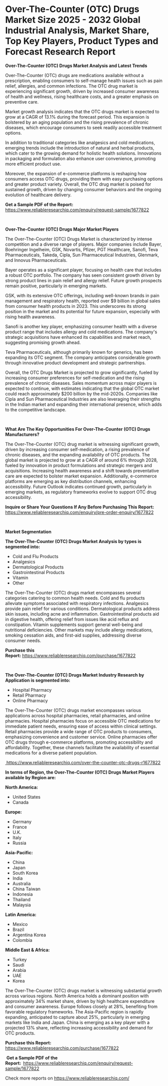 <p><h1>Over-The-Counter (OTC) Drugs Market Size 2025 - 2032 Global Industrial Analysis, Market Share, Top Key Players, Product Types and Forecast Research Report</h1></p><p><strong>Over-The-Counter (OTC) Drugs Market Analysis and Latest Trends</strong></p>
<p><p>Over-The-Counter (OTC) drugs are medications available without a prescription, enabling consumers to self-manage health issues such as pain relief, allergies, and common infections. The OTC drug market is experiencing significant growth, driven by increased consumer awareness of health and wellness, rising healthcare costs, and a greater emphasis on preventive care. </p><p>Market growth analysis indicates that the OTC drugs market is expected to grow at a CAGR of 13.1% during the forecast period. This expansion is bolstered by an aging population and the rising prevalence of chronic diseases, which encourage consumers to seek readily accessible treatment options. </p><p>In addition to traditional categories like analgesics and cold medications, emerging trends include the introduction of natural and herbal products, which cater to the growing demand for holistic health solutions. Innovations in packaging and formulation also enhance user convenience, promoting more efficient product use. </p><p>Moreover, the expansion of e-commerce platforms is reshaping how consumers access OTC drugs, providing them with easy purchasing options and greater product variety. Overall, the OTC drug market is poised for sustained growth, driven by changing consumer behaviors and the ongoing evolution of healthcare delivery.</p></p>
<p><strong>Get a Sample PDF of the Report:&nbsp;</strong> <a href="https://www.reliableresearchiq.com/enquiry/request-sample/1677822?utm_campaign=3453&utm_medium=2&utm_source=Github&utm_content=ia&utm_term=25032025&utm_id=over-the-counter-otc-drugs">https://www.reliableresearchiq.com/enquiry/request-sample/1677822</a></p>
<p>&nbsp;</p>
<p><strong>Over-The-Counter (OTC) Drugs Major Market Players</strong></p>
<p><p>The Over-The-Counter (OTC) Drugs Market is characterized by intense competition and a diverse range of players. Major companies include Bayer, Boehringer Ingelheim, GSK, Novartis, Pfizer, PGT Healthcare, Sanofi, Teva Pharmaceuticals, Takeda, Cipla, Sun Pharmaceutical Industries, Glenmark, and Innovus Pharmaceuticals. </p><p>Bayer operates as a significant player, focusing on health care that includes a robust OTC portfolio. The company has seen consistent growth driven by strong product lines in pain relief and allergy relief. Future growth prospects remain positive, particularly in emerging markets. </p><p>GSK, with its extensive OTC offerings, including well-known brands in pain management and respiratory health, reported over $9 billion in global sales from consumer health products in 2023. This underscores its strong position in the market and its potential for future expansion, especially with rising health awareness.</p><p>Sanofi is another key player, emphasizing consumer health with a diverse product range that includes allergy and cold medications. The company's strategic acquisitions have enhanced its capabilities and market reach, suggesting promising growth ahead.</p><p>Teva Pharmaceuticals, although primarily known for generics, has been expanding its OTC segment. The company anticipates considerable growth through innovative product development and strategic partnerships.</p><p>Overall, the OTC Drugs Market is projected to grow significantly, fueled by increasing consumer preferences for self-medication and the rising prevalence of chronic diseases. Sales momentum across major players is expected to continue, with estimates indicating that the global OTC market could reach approximately $200 billion by the mid-2020s. Companies like Cipla and Sun Pharmaceutical Industries are also leveraging their strengths in the Indian market and expanding their international presence, which adds to the competitive landscape.</p></p>
<p>&nbsp;</p>
<p><strong>What Are The Key Opportunities For Over-The-Counter (OTC) Drugs Manufacturers?</strong></p>
<p><p>The Over-The-Counter (OTC) drug market is witnessing significant growth, driven by increasing consumer self-medication, a rising prevalence of chronic diseases, and the expanding availability of OTC products. The global market is projected to grow at a CAGR of around 6% through 2028, fueled by innovation in product formulations and strategic mergers and acquisitions. Increasing health awareness and a shift towards preventative care are expected to bolster market expansion. Additionally, e-commerce platforms are emerging as key distribution channels, enhancing accessibility. Future Outlook indicates continued growth, particularly in emerging markets, as regulatory frameworks evolve to support OTC drug accessibility.</p></p>
<p><strong>Inquire or Share Your Questions If Any Before Purchasing This Report:</strong> <a href="https://www.reliableresearchiq.com/enquiry/pre-order-enquiry/1677822?utm_campaign=3453&utm_medium=2&utm_source=Github&utm_content=ia&utm_term=25032025&utm_id=over-the-counter-otc-drugs">https://www.reliableresearchiq.com/enquiry/pre-order-enquiry/1677822</a></p>
<p>&nbsp;</p>
<p><strong>Market Segmentation</strong></p>
<p><strong>The Over-The-Counter (OTC) Drugs Market Analysis by types is segmented into:</strong></p>
<p><ul><li>Cold and Flu Products</li><li>Analgesics</li><li>Dermatological Products</li><li>Gastrointestinal Products</li><li>Vitamin</li><li>Other</li></ul></p>
<p><p>The Over-The-Counter (OTC) drugs market encompasses several categories catering to common health needs. Cold and flu products alleviate symptoms associated with respiratory infections. Analgesics provide pain relief for various conditions. Dermatological products address skin issues, including acne and inflammation. Gastrointestinal products aid in digestive health, offering relief from issues like acid reflux and constipation. Vitamin supplements support general well-being and nutritional deficiencies. Other markets may include allergy medications, smoking cessation aids, and first-aid supplies, addressing diverse consumer needs.</p></p>
<p><strong>Purchase this Report:&nbsp;</strong><a href="https://www.reliableresearchiq.com/purchase/1677822?utm_campaign=3453&utm_medium=2&utm_source=Github&utm_content=ia&utm_term=25032025&utm_id=over-the-counter-otc-drugs">https://www.reliableresearchiq.com/purchase/1677822</a></p>
<p>&nbsp;</p>
<p><strong>The Over-The-Counter (OTC) Drugs Market Industry Research by Application is segmented into:</strong></p>
<p><ul><li>Hospital Pharmacy</li><li>Retail Pharmacy</li><li>Online Pharmacy</li></ul></p>
<p><p>The Over-The-Counter (OTC) drugs market encompasses various applications across hospital pharmacies, retail pharmacies, and online pharmacies. Hospital pharmacies focus on accessible OTC medications for immediate patient needs, ensuring ease of access within clinical settings. Retail pharmacies provide a wide range of OTC products to consumers, emphasizing convenience and customer service. Online pharmacies offer OTC drugs through e-commerce platforms, promoting accessibility and affordability. Together, these channels facilitate the availability of essential medications for a diverse patient population.</p></p>
<p><a href="https://www.reliableresearchiq.com/over-the-counter-otc-drugs-r1677822?utm_campaign=3453&utm_medium=2&utm_source=Github&utm_content=ia&utm_term=25032025&utm_id=over-the-counter-otc-drugs">&nbsp;https://www.reliableresearchiq.com/over-the-counter-otc-drugs-r1677822</a></p>
<p><strong>In terms of Region, the Over-The-Counter (OTC) Drugs Market Players available by Region are:</strong></p>
<p>
    <p> <strong> North America: </strong>
        <ul>
            <li>United States</li>
            <li>Canada</li>
        </ul>
        </p> 
    <p> <strong> Europe: </strong>
        <ul>
            <li>Germany</li>
            <li>France</li>
            <li>U.K.</li>
            <li>Italy</li>
            <li>Russia</li>
        </ul>
        </p> 
    <p> <strong> Asia-Pacific: </strong>
        <ul>
            <li>China</li>
            <li>Japan</li>
            <li>South Korea</li>
            <li>India</li>
            <li>Australia</li>
            <li>China Taiwan</li>
            <li>Indonesia</li>
            <li>Thailand</li>
            <li>Malaysia</li>
        </ul>
        </p> 
    <p> <strong> Latin America: </strong>
        <ul>
            <li>Mexico</li>
            <li>Brazil</li>
            <li>Argentina Korea</li>
            <li>Colombia</li>
        </ul>
        </p> 
    <p> <strong> Middle East & Africa: </strong>
        <ul>
            <li>Turkey</li>
            <li>Saudi</li>
            <li>Arabia</li>
            <li>UAE</li>
            <li>Korea</li>
        </ul>
    </p>
    </p>
<p><p>The Over-The-Counter (OTC) drugs market is witnessing substantial growth across various regions. North America holds a dominant position with approximately 34% market share, driven by high healthcare expenditure and consumer awareness. Europe follows closely at 28%, benefiting from favorable regulatory frameworks. The Asia-Pacific region is rapidly expanding, anticipated to capture about 25%, particularly in emerging markets like India and Japan. China is emerging as a key player with a projected 13% share, reflecting increasing accessibility and demand for OTC products.</p></p>
<p><strong>Purchase this Report: </strong><a href="https://www.reliableresearchiq.com/purchase/1677822?utm_campaign=3453&utm_medium=2&utm_source=Github&utm_content=ia&utm_term=25032025&utm_id=over-the-counter-otc-drugs">https://www.reliableresearchiq.com/purchase/1677822</a></p>
<p>&nbsp;<strong>Get a Sample PDF of the Report:&nbsp;&nbsp;</strong><a href="https://www.reliableresearchiq.com/enquiry/request-sample/1677822?utm_campaign=3453&utm_medium=2&utm_source=Github&utm_content=ia&utm_term=25032025&utm_id=over-the-counter-otc-drugs">https://www.reliableresearchiq.com/enquiry/request-sample/1677822</a></p>
<p><strong></strong></p>
<p>Check more reports on <a href="https://www.reliableresearchiq.com/?utm_campaign=3453&utm_medium=2&utm_source=Github&utm_content=ia&utm_term=25032025&utm_id=over-the-counter-otc-drugs">https://www.reliableresearchiq.com/</a></p>